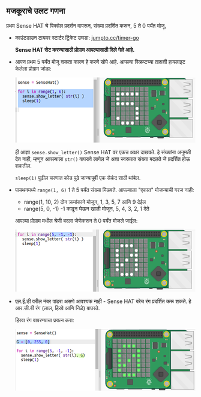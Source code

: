 ## मजकूराचे उलट गणना

प्रथम Sense HAT चे पिक्सेल प्रदर्शन वापरून, संख्या प्रदर्शित करून, 5 ते 0 पर्यंत मोजू.

+ काउंटडाउन टायमर स्टार्टर ट्रिंकेट उघडा: <a href="http://jumpto.cc/timer-go" target="_blank">jumpto.cc/timer-go</a>
    
    **Sense HAT सेट करण्यासाठी प्रोग्राम आपल्यासाठी दिले गेले आहे.**

+ आपण प्रथम 5 पर्यंत मोजू शकता कारण हे करणे सोपे आहे. आपल्या स्क्रिप्टच्या तळाशी हायलाइट केलेला प्रोग्राम जोडा:
    
    ![स्क्रीनशॉट](images/timer-count.png)
    
    ही आज्ञा `sense.show_letter()` Sense HAT वर एकच अक्षर दाखवते. हे संख्यांना अनुमती देत ​​नाही, म्हणून आपल्याला `str()` वापरावे लागेल जे अशा स्वरूपात संख्या बदलते जे प्रदर्शित होऊ शकतील.
    
    `sleep(1)` पुढील चरणात कोड पुढे जाण्यापूर्वी एक सेकंद साठी थांबेल.

+ पायथनमध्ये `range(1, 6)` 1 ते 5 पर्यंत संख्या मिळवते. आपल्याला "एकात" मोजण्याची गरज नाही:
    
    + range(1, 10, 2) दोन क्रमांकाने मोजून, 1, 3, 5, 7 आणि 9 देईल
    + range(5, 0, -1) -1 काढून घेऊन खाली मोजून, 5, 4, 3, 2, 1 देते
    
    आपल्या प्रोग्राम मधील श्रेणी बदला जेणेकरून ते 0 पर्यंत मोजले जाईल:
    
    ![स्क्रीनशॉट](images/timer-numbers.png)

+ एल.ई.डी वरील नंबर पांढरा असणे आवश्यक नाही - Sense HAT बरेच रंग प्रदर्शित करू शकते. हे आर.जी.बी रंग (लाल, हिरवे आणि निळे) वापरते.
    
    हिरवा रंग वापरण्याचा प्रयत्न करा:
    
    ![स्क्रीनशॉट](images/timer-green.png)